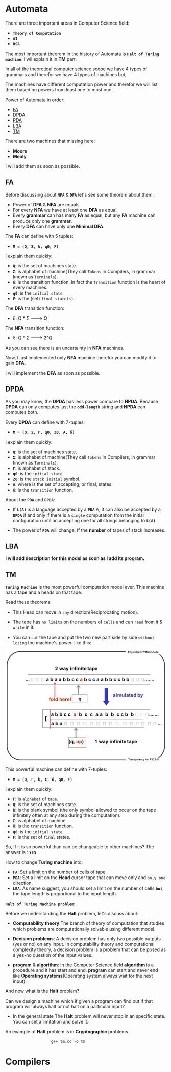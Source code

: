 # Automata

There are three important areas in Computer Science field:

- **`Theory of Computation`**
- **`AI`**
- **`DSA`**

The most important theorem in the history of Automata is **`Halt of Turing machine`**. I wil explain it in **TM** part.

In all of the theoretical computer science scope we have 4 types of grammars and therefor we have 4 types of machines but,

The machines have different computation power and therefor we will list them based on powers from least one to most one.

Power of Automata in order:
- <a href="#fa">FA</a>
- <a href="#dpda">DPDA</a>
- <a href="#pda">PDA</a>
- <a href="#lba">LBA</a>
- <a href="#tm">TM</a>

There are two machines that missing here: 
- **Moore**
- **Mealy**

I will add them as soon as possible.

## FA

Before discussing about **`NFA`** & **`DFA`** let's see some theorem about them:

- Power of **DFA** & **NFA** are equals.
- For every **NFA** we have at least one **DFA** as equal.
- Every **grammar** can has many **FA** as equal, but any **FA** machine can produce only one **grammar**.
- Every **DFA** can have only one **Minimal DFA**.

The **FA** can define with 5 tuples:

- **`M = (Q, Σ, δ, q0, F)`**

I explain them quickly:
- **`Q`**: is the set of machines state.
- **`Σ`**: is alphabet of machine(They call `Tokens` in Compilers, in grammar known as `Terminals`).
- **`δ`**: is the transition function. In fact the `transition` function is the heart of every machines.
- **`q0`**: is the `initial state`.
- **`F`**: is the (set) `final state(s)`.

The **DFA** transition function:
- δ: Q * Σ ---> Q

The **NFA** transition function: 
- δ: Q * Σ ---> 2^Q

As you can see there is an uncertainty in **NFA** machines.

Now, I just implemented only **NFA** machine therefor you can modify it to gain **DFA**.

I will implement the **DFA** as soon as possible.

## DPDA

As you may know, the **DPDA** has less power compare to **NPDA**. Because **DPDA** can only computes just the **`odd-length`** string and **NPDA** can computes both.

Every **DPDA** can define with 7-tuples:

- **`M = (Q, Σ, Γ, q0, Z0, A, δ)`**

I explain them quickly:
- **`Q`**: is the set of machines state.
- **`Σ`**: is alphabet of machine(They call `Tokens` in Compilers, in grammar known as `Terminals`).
- **`Γ`**: is alphabet of stack.
- **`q0`**: is the `initial state`.
- **`Z0`**: is the `stack initial` symbol.
- **`A`**: where is the set of accepting, or final, states.
- **`δ`**: is the `transition` function.

About the **`PDA`** and **`DPDA`**:

- If **`L(A)`** is a language accepted by a **`PDA`** A, it can also be accepted by a **`DPDA`** if and only if there is a `single` computation from the initial configuration until an accepting one for all strings belonging to **`L(A)`**

- The power of **`PDA`** will change, If the **number** of tapes of stack increases.

## LBA

**I will add description for this model as soon as I add its program.**

## TM

**`Turing Machine`** is the most powerful computation model ever. This machine has a tape and a heads on that tape.

Read these theorems:

- This Head can move in `any` direction(Reciprocating motion).

- The tape has `no limits` on the numbers of `cells` and can `read` from it & `write` in it.

- You can `cut` the tape and put the two new part side by side `without losing` the machine's power. like this:

<img src="./preview/infinite vs one way infinite.jpg" />

This powerful machine can define with 7-tuples:

- **`M = (Q, Γ, b, Σ, δ, q0, F)`**

I explain them quickly:
- **`Γ`**: is `alphabet` of `tape`.
- **`Q`**: is the set of machines state.
- **`b`**: is the blank symbol (the only symbol allowed to occur on the tape infinitely often at any step during the computation).
- **`Σ`**: is alphabet of machine.
- **`δ`**: is the `transition` function.
- **`q0`**: is the `initial state`.
- **`F`**: is the set of `final` states.

So, If it is so powerful than can be changeable to other machines?
The answer is : **`YES`**

How to change **Turing machine** into: 
- **`FA`**: Set a limit on the number of cells of tape.
- **`PDA`**: Set a limit on the **Head** cursor tape that can move only and `only one` direction.
- **`LBA`**: As name suggest, you should set a limit on the number of cells **`but`**, the tape length is proportional to the input length.

**`Halt of Turing Machine problem`**:

Before we understanding the **Halt** problem, let's discuss about:

- **Computability theory**:The branch of theory of computation that studies which problems are computationally solvable using different model.

- **Decision problems**: A decision problem has only two possible outputs (yes or no) on any input. In computability theory and computational complexity theory, a decision problem is a problem that can be posed as a yes-no question of the input values.

- **program** & **algorithm**: In the Computer Science field **algorithm** is a procedure and it has start and end. **program** can start and never end like **Operating systems**(Operating system always wait for the next input).

And now what is the **Halt** problem?

Can we design a machine which if given a program can find out if that program will always halt or not halt on a particular input?

- In the general state The **Halt** problem will never stop in an specific state. You can set a limitation and solve it.

An example of **Halt** problem is in **Cryptographic** problems.
                            
                        g++ tm.cc -o tm


# Compilers
